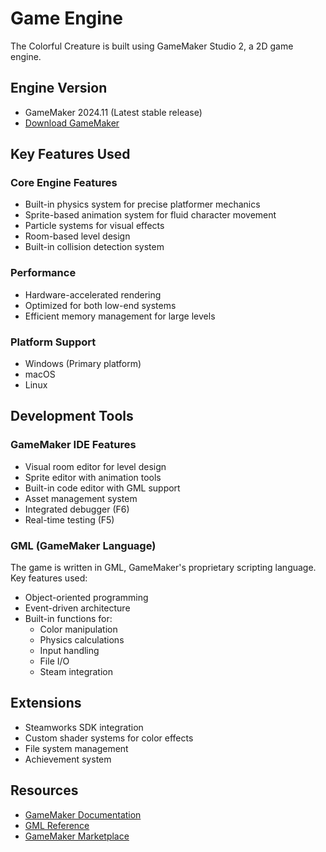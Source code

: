 # Game Engine

The Colorful Creature is built using GameMaker Studio 2, a 2D game engine.

## Engine Version
- GameMaker 2024.11 (Latest stable release)
- [Download GameMaker](https://gamemaker.io/en/download)

## Key Features Used

### Core Engine Features
- Built-in physics system for precise platformer mechanics
- Sprite-based animation system for fluid character movement
- Particle systems for visual effects
- Room-based level design
- Built-in collision detection system

### Performance
- Hardware-accelerated rendering
- Optimized for both low-end systems
- Efficient memory management for large levels

### Platform Support
- Windows (Primary platform)
- macOS
- Linux

## Development Tools

### GameMaker IDE Features
- Visual room editor for level design
- Sprite editor with animation tools
- Built-in code editor with GML support
- Asset management system
- Integrated debugger (F6)
- Real-time testing (F5)

### GML (GameMaker Language)
The game is written in GML, GameMaker's proprietary scripting language. Key features used:

- Object-oriented programming
- Event-driven architecture
- Built-in functions for:
  - Color manipulation
  - Physics calculations
  - Input handling
  - File I/O
  - Steam integration

## Extensions
- Steamworks SDK integration
- Custom shader systems for color effects
- File system management
- Achievement system

## Resources
- [GameMaker Documentation](https://manual.yoyogames.com/)
- [GML Reference](https://manual.yoyogames.com/GameMaker_Language/GML_Reference/GML_Reference.htm)
- [GameMaker Marketplace](https://marketplace.yoyogames.com/) 
